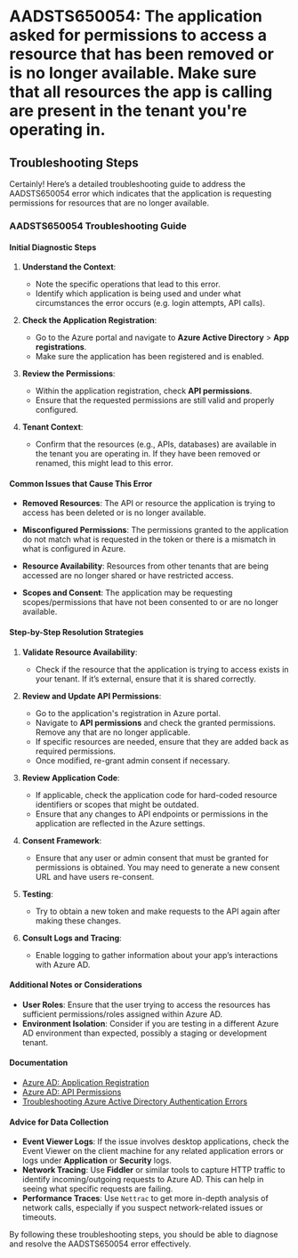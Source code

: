 
# AADSTS650054: The application asked for permissions to access a resource that has been removed or is no longer available. Make sure that all resources the app is calling are present in the tenant you're operating in.


## Troubleshooting Steps
Certainly! Here’s a detailed troubleshooting guide to address the AADSTS650054 error which indicates that the application is requesting permissions for resources that are no longer available.

### AADSTS650054 Troubleshooting Guide

#### Initial Diagnostic Steps
1. **Understand the Context**:
   - Note the specific operations that lead to this error.
   - Identify which application is being used and under what circumstances the error occurs (e.g. login attempts, API calls).

2. **Check the Application Registration**:
   - Go to the Azure portal and navigate to **Azure Active Directory** > **App registrations**.
   - Make sure the application has been registered and is enabled.

3. **Review the Permissions**:
   - Within the application registration, check **API permissions**.
   - Ensure that the requested permissions are still valid and properly configured.

4. **Tenant Context**:
   - Confirm that the resources (e.g., APIs, databases) are available in the tenant you are operating in. If they have been removed or renamed, this might lead to this error.

#### Common Issues that Cause This Error
- **Removed Resources**: The API or resource the application is trying to access has been deleted or is no longer available.
  
- **Misconfigured Permissions**: The permissions granted to the application do not match what is requested in the token or there is a mismatch in what is configured in Azure.

- **Resource Availability**: Resources from other tenants that are being accessed are no longer shared or have restricted access.

- **Scopes and Consent**: The application may be requesting scopes/permissions that have not been consented to or are no longer available.

#### Step-by-Step Resolution Strategies
1. **Validate Resource Availability**:
   - Check if the resource that the application is trying to access exists in your tenant. If it’s external, ensure that it is shared correctly.

2. **Review and Update API Permissions**:
   - Go to the application's registration in Azure portal.
   - Navigate to **API permissions** and check the granted permissions. Remove any that are no longer applicable.
   - If specific resources are needed, ensure that they are added back as required permissions.
   - Once modified, re-grant admin consent if necessary.

3. **Review Application Code**:
   - If applicable, check the application code for hard-coded resource identifiers or scopes that might be outdated.
   - Ensure that any changes to API endpoints or permissions in the application are reflected in the Azure settings.

4. **Consent Framework**:
   - Ensure that any user or admin consent that must be granted for permissions is obtained. You may need to generate a new consent URL and have users re-consent.
  
5. **Testing**:
   - Try to obtain a new token and make requests to the API again after making these changes.

6. **Consult Logs and Tracing**:
   - Enable logging to gather information about your app’s interactions with Azure AD. 

#### Additional Notes or Considerations
- **User Roles**: Ensure that the user trying to access the resources has sufficient permissions/roles assigned within Azure AD.
- **Environment Isolation**: Consider if you are testing in a different Azure AD environment than expected, possibly a staging or development tenant.
  
#### Documentation
- [Azure AD: Application Registration](https://learn.microsoft.com/en-us/azure/active-directory/develop/quickstart-register-app)
- [Azure AD: API Permissions](https://learn.microsoft.com/en-us/azure/active-directory/develop/v2-permissions-and-consent)
- [Troubleshooting Azure Active Directory Authentication Errors](https://learn.microsoft.com/en-us/azure/active-directory/develop/authentication-scenarios)

#### Advice for Data Collection
- **Event Viewer Logs**: If the issue involves desktop applications, check the Event Viewer on the client machine for any related application errors or logs under **Application** or **Security** logs.
- **Network Tracing**: Use **Fiddler** or similar tools to capture HTTP traffic to identify incoming/outgoing requests to Azure AD. This can help in seeing what specific requests are failing.
- **Performance Traces**: Use `Nettrac` to get more in-depth analysis of network calls, especially if you suspect network-related issues or timeouts.

By following these troubleshooting steps, you should be able to diagnose and resolve the AADSTS650054 error effectively.